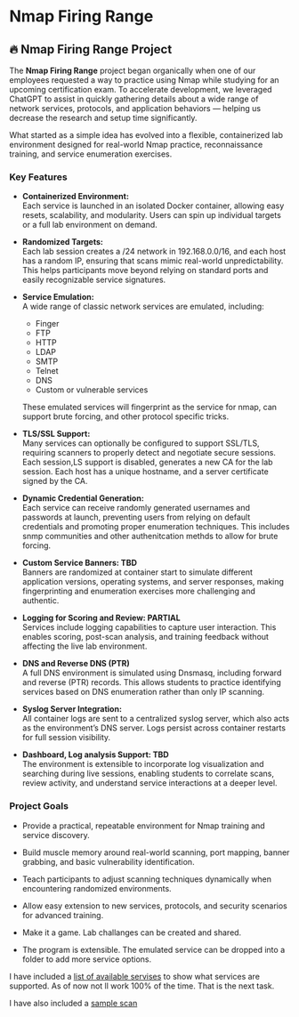 
# Nmap Firing Range

## 🔥 Nmap Firing Range Project

The **Nmap Firing Range** project began organically when one of our employees requested a way to practice using Nmap while studying for an upcoming certification exam. To accelerate development, we leveraged ChatGPT to assist in quickly gathering details about a wide range of network services, protocols, and application behaviors — helping us decrease the research and setup time significantly.

What started as a simple idea has evolved into a flexible, containerized lab environment designed for real-world Nmap practice, reconnaissance training, and service enumeration exercises.

### Key Features

- **Containerized Environment:**  
  Each service is launched in an isolated Docker container, allowing easy resets, scalability, and modularity. Users can spin up individual targets or a full lab environment on demand.

- **Randomized Targets:**  
  Each lab session creates a /24 network in 192.168.0.0/16, and each host has a random IP, ensuring that scans mimic real-world unpredictability. This helps participants move beyond relying on standard ports and easily recognizable service signatures.

- **Service Emulation:**  
  A wide range of classic network services are emulated, including:
  - Finger
  - FTP
  - HTTP
  - LDAP
  - SMTP
  - Telnet
  - DNS
  - Custom or vulnerable services

  These emulated services will fingerprint as the service for nmap, can support brute forcing, and other protocol specific tricks. 

- **TLS/SSL Support:**  
  Many services can optionally be configured to support SSL/TLS, requiring scanners to properly detect and negotiate secure sessions.  Each session,LS support is disabled, generates a new CA for the lab session.  Each host has a unique hostname, and a server certificate signed by the CA.

- **Dynamic Credential Generation:**  
  Each service can receive randomly generated usernames and passwords at launch, preventing users from relying on default credentials and promoting proper enumeration techniques.  This includes snmp communities and other authenitcation methds to allow for brute forcing.

- **Custom Service Banners: TBD**  
  Banners are randomized at container start to simulate different application versions, operating systems, and server responses, making fingerprinting and enumeration exercises more challenging and authentic.

- **Logging for Scoring and Review:  PARTIAL**  
  Services include logging capabilities to capture user interaction. This enables scoring, post-scan analysis, and training feedback without affecting the live lab environment.

- **DNS and Reverse DNS (PTR)**  
  A full DNS environment is simulated using Dnsmasq, including forward and reverse (PTR) records. This allows students to practice identifying services based on DNS enumeration rather than only IP scanning.

- **Syslog Server Integration:**  
  All container logs are sent to a centralized syslog server, which also acts as the environment’s DNS server. Logs persist across container restarts for full session visibility.

- **Dashboard, Log analysis Support:  TBD**  
  The environment is extensible to incorporate log visualization and searching during live sessions, enabling students to correlate scans, review activity, and understand service interactions at a deeper level.


### Project Goals

- Provide a practical, repeatable environment for Nmap training and service discovery.
- Build muscle memory around real-world scanning, port mapping, banner grabbing, and basic vulnerability identification.
- Teach participants to adjust scanning techniques dynamically when encountering randomized environments.
- Allow easy extension to new services, protocols, and security scenarios for advanced training.

- Make it a game.  Lab challanges can be created and shared.
- The program is extensible.  The emulated service can be dropped into a folder to add more service options.


I have included a [list of available servises](./nfr-target-services.txt) to show what services are supported.  As of now not ll work 100% of the time.  That is the next task.

I have also included a [sample scan](./sample_scan.txt)

